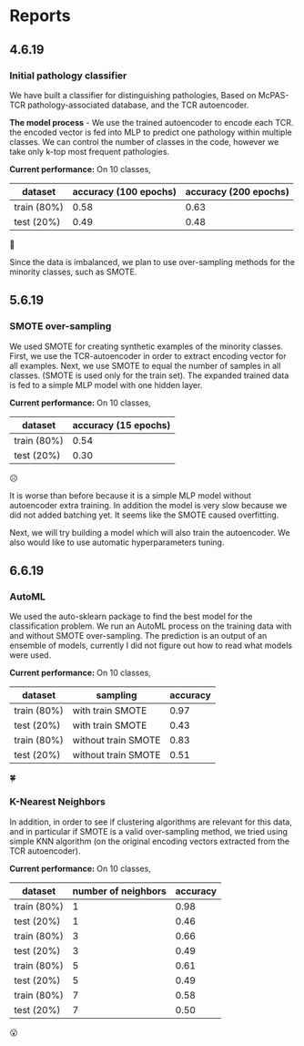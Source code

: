 # Reports

## 4.6.19
### Initial pathology classifier
We have built a classifier for distinguishing pathologies,
Based on McPAS-TCR pathology-associated database, and the TCR autoencoder.

**The model process** - We use the trained autoencoder to encode each TCR. the encoded vector 
is fed into MLP to predict one pathology within multiple classes. 
We can control the number of classes in the code, however we take only k-top most frequent pathologies.

**Current performance:**
On 10 classes,

dataset| accuracy (100 epochs) | accuracy (200 epochs)
--- | --- | ---
train (80%) | 0.58 | 0.63
test (20%) | 0.49 | 0.48

:grimacing:

Since the data is imbalanced, we plan to use over-sampling methods for the minority classes,
such as SMOTE.

## 5.6.19
### SMOTE over-sampling
We used SMOTE for creating synthetic examples of the minority classes.
First, we use the TCR-autoencoder in order to extract encoding vector for all examples.
Next, we use SMOTE to equal the number of samples in all classes.
(SMOTE is used only for the train set).
The expanded trained data is fed to a simple MLP model with one hidden layer.

**Current performance:**
On 10 classes,

dataset | accuracy (15 epochs)
--- | ---
train (80%) | 0.54
test (20%) | 0.30

:frowning_face:	

It is worse than before because it is a simple MLP model without autoencoder extra training.
In addition the model is very slow because we did not added batching yet.
It seems like the SMOTE caused overfitting.

Next, we will try building a model which will also train the autoencoder.
We also would like to use automatic hyperparameters tuning.

## 6.6.19
### AutoML
We used the auto-sklearn package to find the best model for the classification problem.
We run an AutoML process on the training data with and without SMOTE over-sampling.
The prediction is an output of an ensemble of models,
currently I did not figure out how to read what models were used.

**Current performance:**
On 10 classes,

dataset | sampling | accuracy
--- | --- | ---
train (80%) | with train SMOTE |0.97
test (20%) | with train SMOTE |0.43
train (80%) | without train SMOTE |0.83
test (20%) | without train SMOTE |0.51

:four_leaf_clover:


### K-Nearest Neighbors
In addition, in order to see if clustering algorithms are relevant for this data,
and in particular if SMOTE is a valid over-sampling method, we tried using simple KNN algorithm
(on the original encoding vectors extracted from the TCR autoencoder).

**Current performance:**
On 10 classes,

dataset | number of neighbors | accuracy
--- | --- | ---
train (80%) | 1 |0.98
test (20%) | 1 |0.46
train (80%) | 3 |0.66
test (20%) | 3 |0.49
train (80%) | 5 |0.61
test (20%) | 5 |0.49
train (80%) | 7 |0.58
test (20%) | 7 |0.50

:open_mouth:
